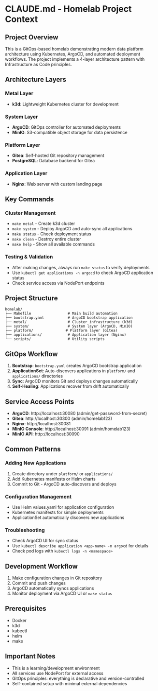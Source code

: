 # CLAUDE.md - Homelab Project Context

## Project Overview
This is a GitOps-based homelab demonstrating modern data platform architecture using Kubernetes, ArgoCD, and automated deployment workflows. The project implements a 4-layer architecture pattern with Infrastructure as Code principles.

## Architecture Layers

### Metal Layer
- **k3d**: Lightweight Kubernetes cluster for development

### System Layer
- **ArgoCD**: GitOps controller for automated deployments
- **MinIO**: S3-compatible object storage for data persistence

### Platform Layer
- **Gitea**: Self-hosted Git repository management
- **PostgreSQL**: Database backend for Gitea

### Application Layer
- **Nginx**: Web server with custom landing page

## Key Commands

### Cluster Management
- `make metal` - Create k3d cluster
- `make system` - Deploy ArgoCD and auto-sync all applications
- `make status` - Check deployment status
- `make clean` - Destroy entire cluster
- `make help` - Show all available commands

### Testing & Validation
- After making changes, always run `make status` to verify deployments
- Use `kubectl get applications -n argocd` to check ArgoCD application status
- Check service access via NodePort endpoints

## Project Structure
```
homelab/
├── Makefile                 # Main build automation
├── bootstrap.yaml           # ArgoCD bootstrap application
├── metal/                   # Cluster infrastructure (k3d)
├── system/                  # System layer (ArgoCD, MinIO)
├── platform/               # Platform layer (Gitea)
├── applications/            # Application layer (Nginx)
└── scripts/                 # Utility scripts
```

## GitOps Workflow
1. **Bootstrap**: `bootstrap.yaml` creates ArgoCD bootstrap application
2. **ApplicationSet**: Auto-discovers applications in `platform/` and `applications/` directories
3. **Sync**: ArgoCD monitors Git and deploys changes automatically
4. **Self-Healing**: Applications recover from drift automatically

## Service Access Points
- **ArgoCD**: http://localhost:30080 (admin/get-password-from-secret)
- **Gitea**: http://localhost:30300 (admin/homelab123)
- **Nginx**: http://localhost:30081
- **MinIO Console**: http://localhost:30091 (admin/homelab123)
- **MinIO API**: http://localhost:30090

## Common Patterns

### Adding New Applications
1. Create directory under `platform/` or `applications/`
2. Add Kubernetes manifests or Helm charts
3. Commit to Git - ArgoCD auto-discovers and deploys

### Configuration Management
- Use Helm values.yaml for application configuration
- Kubernetes manifests for simple deployments
- ApplicationSet automatically discovers new applications

### Troubleshooting
- Check ArgoCD UI for sync status
- Use `kubectl describe application <app-name> -n argocd` for details
- Check pod logs with `kubectl logs -n <namespace>`

## Development Workflow
1. Make configuration changes in Git repository
2. Commit and push changes
3. ArgoCD automatically syncs applications
4. Monitor deployment via ArgoCD UI or `make status`

## Prerequisites
- Docker
- k3d
- kubectl
- helm
- make

## Important Notes
- This is a learning/development environment
- All services use NodePort for external access
- GitOps principles: everything is declarative and version-controlled
- Self-contained setup with minimal external dependencies